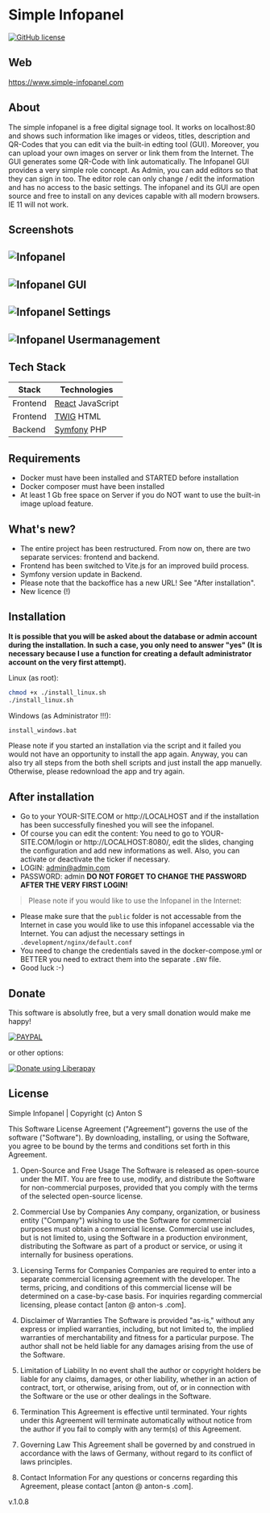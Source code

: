 # Simple Infopanel 

[![GitHub license](https://img.shields.io/badge/license-MIT-blue.svg)](https://github.com/InfoDeskMe)

## Web
https://www.simple-infopanel.com

## About
The simple infopanel is a free digital signage tool. It works on localhost:80 and shows such information like images or videos, titles, description and QR-Codes that you can edit via the built-in edting tool (GUI). Moreover, you can upload your own images on server or link them from the Internet. The GUI generates some QR-Code with link automatically. The Infopanel GUI provides a very simple role concept. As Admin, you can add editors so that they can sign in too. The editor role can only change / edit the information and has no access to the basic settings. The infopanel and its GUI are open source and free to install on any devices capable with all modern browsers. IE 11 will not work. 

## Screenshots
![Infopanel](https://i.postimg.cc/GLSsC8kn/2021-10-31-13-16-10.png)
---------------------------------      
![Infopanel GUI](https://i.postimg.cc/W3yYvN76/Infopanel1.png)
---------------------------------
![Infopanel Settings](https://i.postimg.cc/WtL9d5Cd/Infopanel2.png)
---------------------------------
![Infopanel Usermanagement](https://i.postimg.cc/zvRtDstm/Infopanel3.png)
---------------------------------

## Tech Stack

| Stack | Technologies |
| ------ | ------ |
| Frontend | [React](https://reactjs.org/) JavaScript |
| Frontend | [TWIG](https://twig.symfony.com/) HTML |
| Backend | [Symfony](https://symfony.com/) PHP |

## Requirements
- Docker must have been installed and STARTED before installation
- Docker composer must have been installed 
- At least 1 Gb free space on Server if you do NOT want to use the built-in image upload feature. 

## What's new? 
- The entire project has been restructured. From now on, there are two separate services: frontend and backend. 
- Frontend has been switched to Vite.js for an improved build process.
- Symfony version update in Backend.
- Please note that the backoffice has a new URL! See "After installation".
- New licence (!)


## Installation

**It is possible that you will be asked about the database or admin account during the installation. In such a case, you only need to answer "yes" (It is necessary because I use a function for creating a default administrator account on the very first attempt).**

Linux (as root): 
```sh
chmod +x ./install_linux.sh
./install_linux.sh
```

Windows (as Administrator !!!): 
```sh
install_windows.bat
```

Please note if you started an installation via the script and it failed you would not have an opportunity to install the app again. Anyway, you can also try all steps from the both shell scripts and just install the app manuelly. Otherwise, please redownload the app and try again. 

## After installation 
- Go to your YOUR-SITE.COM or http://LOCALHOST and if the installation has been successfully fineshed you will see the infopanel. 
- Of course you can edit the content: You need to go to YOUR-SITE.COM/login or http://LOCALHOST:8080/, edit the slides, changing the configuration and add new informations as well. Also, you can activate or deactivate the ticker if necessary. 
- LOGIN: admin@admin.com
- PASSWORD: admin
**DO NOT FORGET TO CHANGE THE PASSWORD AFTER THE VERY FIRST LOGIN!**

> Please note if you would like to use the Infopanel in the Internet: 
- Please make sure that the `public` folder is not accessable from the Internet in case you would like to use this infopanel accessable via the Internet. You can adjust the necessary settings in `.development/nginx/default.conf`
- You need to change the credentials saved in the docker-compose.yml or BETTER you need to extract them into the separate `.ENV` file. 
- Good luck :-) 

## Donate
This software is absolutly free, but a very small donation would make me happy!

[![PAYPAL](https://www.paypalobjects.com/en_US/DK/i/btn/btn_donateCC_LG.gif)](https://www.paypal.com/donate?hosted_button_id=VE3KZYNP87DDW)

or other options:

<noscript><a href="https://liberapay.com/AntonS/donate"><img alt="Donate using Liberapay" src="https://liberapay.com/assets/widgets/donate.svg"></a></noscript>

## License
Simple Infopanel | Copyright (c) Anton S

This Software License Agreement ("Agreement") governs the use of the software ("Software"). By downloading, installing, or using the Software, you agree to be bound by the terms and conditions set forth in this Agreement.

1. Open-Source and Free Usage
The Software is released as open-source under the MIT. You are free to use, modify, and distribute the Software for non-commercial purposes, provided that you comply with the terms of the selected open-source license.

2. Commercial Use by Companies
Any company, organization, or business entity ("Company") wishing to use the Software for commercial purposes must obtain a commercial license. Commercial use includes, but is not limited to, using the Software in a production environment, distributing the Software as part of a product or service, or using it internally for business operations.

3. Licensing Terms for Companies
Companies are required to enter into a separate commercial licensing agreement with the developer. The terms, pricing, and conditions of this commercial license will be determined on a case-by-case basis. For inquiries regarding commercial licensing, please contact [anton @ anton-s .com].

4. Disclaimer of Warranties
The Software is provided "as-is," without any express or implied warranties, including, but not limited to, the implied warranties of merchantability and fitness for a particular purpose. The author shall not be held liable for any damages arising from the use of the Software.

5. Limitation of Liability
In no event shall the author or copyright holders be liable for any claims, damages, or other liability, whether in an action of contract, tort, or otherwise, arising from, out of, or in connection with the Software or the use or other dealings in the Software.

6. Termination
This Agreement is effective until terminated. Your rights under this Agreement will terminate automatically without notice from the author if you fail to comply with any term(s) of this Agreement.

7. Governing Law
This Agreement shall be governed by and construed in accordance with the laws of Germany, without regard to its conflict of laws principles.

8. Contact Information
For any questions or concerns regarding this Agreement, please contact [anton @ anton-s .com].

v.1.0.8
